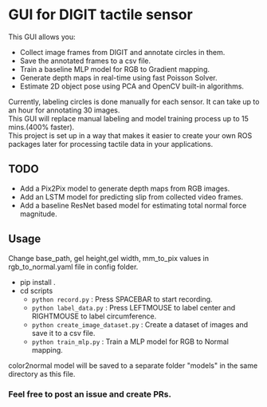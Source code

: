 # GUI for DIGIT tactile sensor
This GUI allows you:
- Collect image frames from DIGIT and annotate circles in them.
- Save the annotated frames to a csv file.
- Train a baseline MLP model for RGB to Gradient mapping.
- Generate depth maps in real-time using fast Poisson Solver.
- Estimate 2D object pose using PCA and OpenCV built-in algorithms.

Currently, labeling circles is done manually for each sensor. It can take up to an hour for annotating 30 images.  
This GUI will replace manual labeling and model training process up to 15 mins.(400% faster).  
This project is set up in a way that makes it easier to create your own ROS packages later for processing tactile data in your applications.
## TODO
- Add a Pix2Pix model to generate depth maps from RGB images.
- Add an LSTM model for predicting slip from collected video frames.
- Add a baseline ResNet based model for estimating total normal force magnitude.
## Usage
Change base_path, gel height,gel width, mm_to_pix values in rgb_to_normal.yaml file in config folder.
- pip install .
- cd scripts
    - `python record.py` : Press SPACEBAR to start recording.
    - `python label_data.py` : Press LEFTMOUSE to label center and RIGHTMOUSE to label circumference.
    - `python create_image_dataset.py` : Create a dataset of images and save it to a csv file.
    - `python train_mlp.py` : Train a MLP model for RGB to Normal mapping.

color2normal model will be saved to a separate folder "models" in the same directory as this file.
  
### Feel free to post an issue and create PRs.

